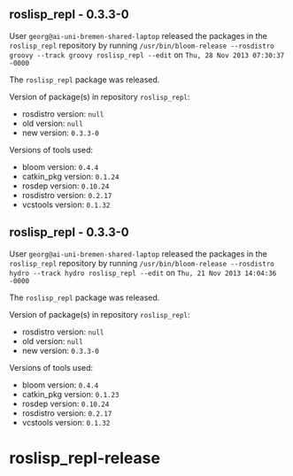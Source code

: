 ## roslisp_repl - 0.3.3-0

User `georg@ai-uni-bremen-shared-laptop` released the packages in the `roslisp_repl` repository by running `/usr/bin/bloom-release --rosdistro groovy --track groovy roslisp_repl --edit` on `Thu, 28 Nov 2013 07:30:37 -0000`

The `roslisp_repl` package was released.

Version of package(s) in repository `roslisp_repl`:
- rosdistro version: `null`
- old version: `null`
- new version: `0.3.3-0`

Versions of tools used:
- bloom version: `0.4.4`
- catkin_pkg version: `0.1.24`
- rosdep version: `0.10.24`
- rosdistro version: `0.2.17`
- vcstools version: `0.1.32`


## roslisp_repl - 0.3.3-0

User `georg@ai-uni-bremen-shared-laptop` released the packages in the `roslisp_repl` repository by running `/usr/bin/bloom-release --rosdistro hydro --track hydro roslisp_repl --edit` on `Thu, 21 Nov 2013 14:04:36 -0000`

The `roslisp_repl` package was released.

Version of package(s) in repository `roslisp_repl`:
- rosdistro version: `null`
- old version: `null`
- new version: `0.3.3-0`

Versions of tools used:
- bloom version: `0.4.4`
- catkin_pkg version: `0.1.23`
- rosdep version: `0.10.24`
- rosdistro version: `0.2.17`
- vcstools version: `0.1.32`


roslisp_repl-release
====================
